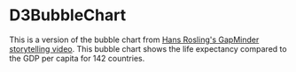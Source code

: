 # D3BubbleChart
This is a version of the bubble chart from [Hans Rosling's GapMinder storytelling video](https://www.ted.com/talks/hans_rosling_at_state). This bubble chart shows the life expectancy compared to the GDP per capita for 142 countries.
